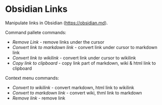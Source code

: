 # Obsidian Links

Manipulate links in Obsidian (https://obsidian.md).

Command pallete commands:
- *Remove Link* - remove links under the cursor
- *Convert link to markdown link* - convert link under cursor to markdown link
- *Convert link to wikilink* - convert link under cursor to wikilink
- *Copy link to clipboard* - copy link part of markdown, wiki & html link to clipboard


Context menu commands:
- *Convert to wikilink* - convert markdown, html link to wikilink
- *Convert to markdown link* - convert wiki, thml link to markdown
- *Remove link* - remove link

